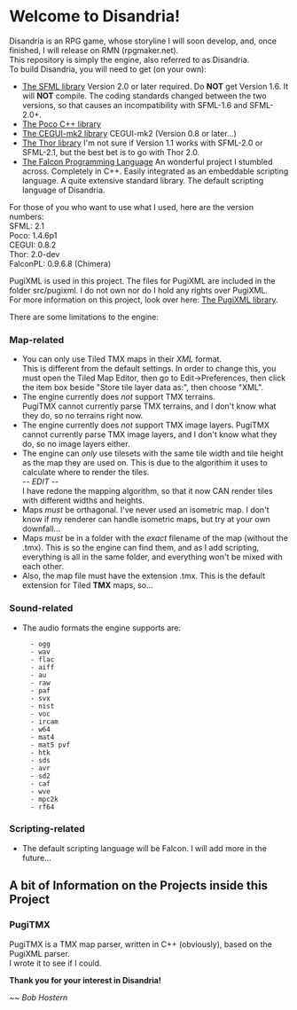 # Welcome to Disandria!

Disandria is an RPG game, whose storyline I will soon develop, and, once finished, I will release on RMN (rpgmaker.net).  
This repository is simply the engine, also referred to as Disandria.  
To build Disandria, you will need to get (on your own):

*  [The SFML library](http://www.sfml-dev.org "SFML") Version 2.0 or later required. Do **NOT** get Version 1.6. It will **NOT** compile. The coding standards changed between the two versions, so that causes an incompatibility with SFML-1.6 and SFML-2.0+.  
*  [The Poco C++ library](http://www.pocoproject.org "Poco") 
*  [The CEGUI-mk2 library](http://www.cegui.org.uk "CEGUI-mk2") CEGUI-mk2 (Version 0.8 or later...)  
*  [The Thor library](http://www.bromeon.ch/libraries/thor/index.html "Thor") I'm not sure if Version 1.1 works with SFML-2.0 or SFML-2.1, but the best bet is to go with Thor 2.0.  
*  [The Falcon Programming Language](http://www.falconpl.org "FalconPL") An wonderful project I stumbled across. Completely in C++. Easily integrated as an embeddable scripting language. A quite extensive standard library. The default scripting language of Disandria.  

For those of you who want to use what I used, here are the version numbers:  
SFML: 2.1  
Poco: 1.4.6p1  
CEGUI: 0.8.2  
Thor: 2.0-dev  
FalconPL: 0.9.6.8 (Chimera)  

PugiXML is used in this project. The files for PugiXML are included in the folder src/pugixml.
I do not own nor do I hold any rights over PugiXML.  
For more information on this project, look over here: [The PugiXML library][pxml].

[pxml]: http://www.pugixml.org "PugiXML"

There are some limitations to the engine:

### Map-related

* You can only use Tiled TMX maps in their *XML* format.  
  This is different from the default settings. In order to change this, you must
  open the Tiled Map Editor, then go to Edit->Preferences, then click the item box beside
  "Store tile layer data as:", then choose "XML".
* The engine currently does *not* support TMX terrains.  
  PugiTMX cannot currently parse TMX terrains, and I don't know what they do, so no terrains right now.
* The engine currently does *not* support TMX image layers.
  PugiTMX cannot currently parse TMX image layers, and I don't know what they do, so no image layers either.
* The engine can *only* use tilesets with the same tile width and tile height as the map they are used on.
  This is due to the algorithim it uses to calculate where to render the tiles.  
  *-- EDIT --*  
  I have redone the mapping algorithm, so that it now CAN render tiles with different widths and heights.
* Maps *must* be orthagonal.
  I've never used an isometric map. I don't know if my renderer can handle isometric maps, but try at your own downfall...
* Maps *must* be in a folder with the *exact* filename of the map (without the .tmx).
  This is so the engine can find them, and as I add scripting, everything is all in the same folder, and everything won't be mixed with each other. 
* Also, the map file must have the extension .tmx. This is the default extension for Tiled **TMX** maps, so...

### Sound-related

* The audio formats the engine supports are:

		- ogg 
		- wav
		- flac
		- aiff
		- au
		- raw
		- paf
		- svx
		- nist
		- voc
		- ircam
		- w64
		- mat4
		- mat5 pvf
		- htk
		- sds
		- avr
		- sd2
		- caf
		- wve
		- mpc2k
		- rf64

### Scripting-related

* The default scripting language will be Falcon. I will add more in the future...

## A bit of Information on the Projects inside this Project

### PugiTMX

PugiTMX is a TMX map parser, written in C++ (obviously), based on the PugiXML parser.  
I wrote it to see if I could.


**Thank you for your interest in Disandria!**

*~~ Bob Hostern*
